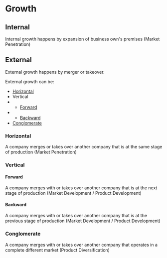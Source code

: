 Growth
========================

## Internal
Internal growth happens by expansion of business own's premises (Market Penetration)

## External
External growth happens by merger or takeover.

External growth can be:
+ [Horizontal](Growth.md#Horizontal)
+ Vertical
+ + [Forward](Growth.md#Forward)
+ + [Backward](Growth.md#Backward)
+ [Conglomerate](Growth.md#Conglomerate)

### Horizontal
A company merges or takes over another company that is at the same stage of production (Market Penetration)

### Vertical

#### Forward
A company merges with or takes over another company that is at the next stage of production (Market Development / Product Development)

#### Backward
A company merges with or takes over another company that is at the previous stage of production (Market Development / Product Development)


### Conglomerate
A company merges with or takes over another company that operates in a complete different market (Product Diversification)